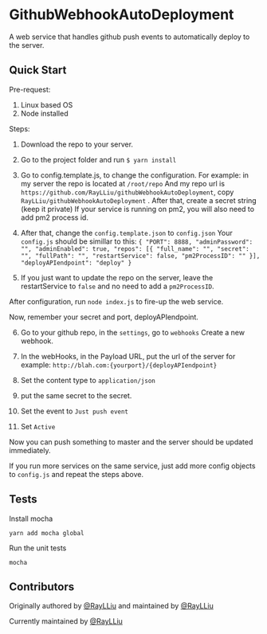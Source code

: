 # GithubWebhookAutoDeployment

A web service that handles github push events to automatically deploy to the server.

## Quick Start
Pre-request:
1. Linux based OS
2. Node installed

Steps:
1. Download the repo to your server.
2. Go to the project folder and run `$ yarn install`
3. Go to config.template.js, to change the configuration.
For example:
in my server the repo is located at `/root/repo`
And my repo url is `https://github.com/RayLLiu/githubWebhookAutoDeployment`,
 copy `RayLLiu/githubWebhookAutoDeployment` .
 After that, create a secret string (keep it private)
 If your service is running on pm2, you will also need to add pm2 process id.

 4. After that, change the `config.template.json` to `config.json`
 Your `config.js` should be simillar to this:
 `{
  "PORT": 8888,
  "adminPassword": "",
  "adminEnabled": true,
  "repos": [{
    "full_name": "",
    "secret": "",
    "fullPath": "",
    "restartService": false,
    "pm2ProcessID": ""
  }],
  "deployAPIendpoint": "deploy"
}`
5. If you just want to update the repo on the server, leave the restartService to `false` and no need to add a `pm2ProcessID`.

After configuration, run `node index.js` to fire-up the web service.

Now, remember your secret and port, deployAPIendpoint.



6. Go to your github repo, in the `settings`, go to `webhooks`
Create a new webhook.

7. In the webHooks, in the Payload URL, put the url of the server for example: `http://blah.com:{yourport}/{deployAPIendpoint}`

8. Set the content type to `application/json`

9. put the same secret to the secret.

10. Set the event to `Just push event`

11. Set `Active`


Now you can push something to master and the server should be updated immediately.

If you run more services on the same service, just add more config objects to `config.js` and repeat the steps above.

## Tests

Install mocha

`yarn add mocha global`

Run the unit tests

`mocha`

## Contributors

Originally authored by  [@RayLLiu](https://github.com/RayLLiu)
 and maintained by [@RayLLiu](https://github.com/RayLLiu)

Currently maintained by [@RayLLiu](https://github.com/RayLLiu)
